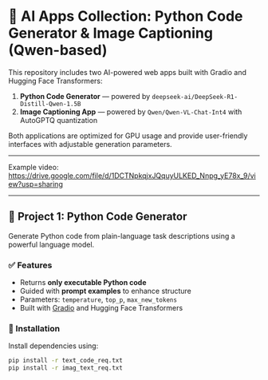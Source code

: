 # 🧠 AI Apps Collection: Python Code Generator & Image Captioning (Qwen-based)

This repository includes two AI-powered web apps built with Gradio and Hugging Face Transformers:

1. **Python Code Generator** — powered by `deepseek-ai/DeepSeek-R1-Distill-Qwen-1.5B`
2. **Image Captioning App** — powered by `Qwen/Qwen-VL-Chat-Int4` with AutoGPTQ quantization

Both applications are optimized for GPU usage and provide user-friendly interfaces with adjustable generation parameters.

---
Example video: https://drive.google.com/file/d/1DCTNpkqjxJQquyULKED_Nnpg_yE78x_9/view?usp=sharing

---

## 📌 Project 1: Python Code Generator

Generate Python code from plain-language task descriptions using a powerful language model.

### ✅ Features

- Returns **only executable Python code**
- Guided with **prompt examples** to enhance structure
- Parameters: `temperature`, `top_p`, `max_new_tokens`
- Built with [Gradio](https://gradio.app) and Hugging Face Transformers

### 🔧 Installation

Install dependencies using:

```bash
pip install -r text_code_req.txt
pip install -r imag_text_req.txt
